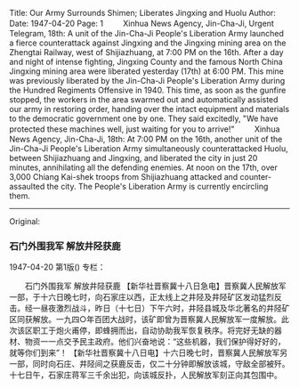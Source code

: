 Title: Our Army Surrounds Shimen; Liberates Jingxing and Huolu
Author:
Date: 1947-04-20
Page: 1
　　
Xinhua News Agency, Jin-Cha-Ji, Urgent Telegram, 18th: A unit of the Jin-Cha-Ji People's Liberation Army launched a fierce counterattack against Jingxing and the Jingxing mining area on the Zhengtai Railway, west of Shijiazhuang, at 7:00 PM on the 16th. After a day and night of intense fighting, Jingxing County and the famous North China Jingxing mining area were liberated yesterday (17th) at 6:00 PM. This mine was previously liberated by the Jin-Cha-Ji People's Liberation Army during the Hundred Regiments Offensive in 1940. This time, as soon as the gunfire stopped, the workers in the area swarmed out and automatically assisted our army in restoring order, handing over the intact equipment and materials to the democratic government one by one. They said excitedly, "We have protected these machines well, just waiting for you to arrive!"
　　
Xinhua News Agency, Jin-Cha-Ji, 18th: At 7:00 PM on the 16th, another unit of the Jin-Cha-Ji People's Liberation Army simultaneously counterattacked Huolu, between Shijiazhuang and Jingxing, and liberated the city in just 20 minutes, annihilating all the defending enemies. At noon on the 17th, over 3,000 Chiang Kai-shek troops from Shijiazhuang attacked and counter-assaulted the city. The People's Liberation Army is currently encircling them.



<hr /> 

Original: 


### 石门外围我军  解放井陉获鹿

1947-04-20
第1版()
专栏：

　　石门外围我军
    解放井陉获鹿
    【新华社晋察冀十八日急电】晋察冀人民解放军一部，于十六日晚七时，向石家庄以西，正太线上之井陉及井陉矿区发动猛烈反击。经一昼夜激烈战斗，昨日（十七日）下午六时，井陉县城及华北著名的井陉矿区同获解放。一九四○年百团大战时，该矿即曾为晋察冀人民解放军一度解放。此次该区职工于炮火甫停，即蜂拥而出，自动协助我军恢复秩序。将完好无缺的器材、物资一一点交予民主政府。他们兴奋地说：“这些机器，我们保护得好好的，就等你们到来”！
    【新华社晋察冀十八日电】十六日晚七时，晋察冀人民解放军另一部，同时向石庄、井陉间之获鹿反击，仅二十分钟即解放该城，守敌全部被歼。十七日午，石家庄蒋军三千余出犯，向该城反扑，人民解放军刻正向其包围中。
